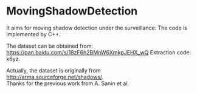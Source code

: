 # MovingShadowDetection
It aims for moving shadow detection under the surveillance. 
The code is implemented by C++. 

The dataset can be obtained from:   https://pan.baidu.com/s/18zF6h2BMnW6XmkpJEHX_wQ     Extraction code:  k6yz.

Actually, the dataset is originally from http://arma.sourceforge.net/shadows/.       
Thanks for the previous work from  A. Sanin  et al.
